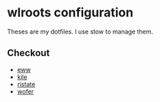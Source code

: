 # wlroots configuration

Theses are my dotfiles. I use stow to manage them.

## Checkout
- [eww](https://github.com/elkowar/eww)
- [kile](https://gitlab.com/snakedye/kile)
- [ristate](https://gitlab.com/snakedye/ristate)
- [wofer](https://gitlab.com/snakedye/wofer)
